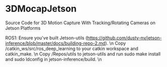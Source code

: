 # 3DMocapJetson
Source Code for 3D Motion Capture With Tracking/Rotating Cameras on Jetson Platforms

ROS1:
Ensure you've built Jetson-utils (https://github.com/dusty-nv/jetson-inference/blob/master/docs/building-repo-2.md). \n
Copy /catkin_ws/src/ros_deep_learning to your catkin workspace and catkin_make. \n
Copy /Repos/utils to jetson-utils and run sudo make install and sudo ldconfig in jetson-inference/build. \n
